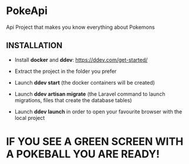 # PokeApi

Api Project that makes you know everything about Pokemons

## INSTALLATION

- Install **docker** and **ddev**: <https://ddev.com/get-started/>

- Extract the project in the folder you prefer

- Launch **ddev start** (the docker containers will be created)

- Launch **ddev artisan migrate** (the Laravel command to launch
migrations, files that create the database tables)

- Launch **ddev launch** in order to open your favourite browser with the
local project

# IF YOU SEE A GREEN SCREEN WITH A POKEBALL YOU ARE READY!
